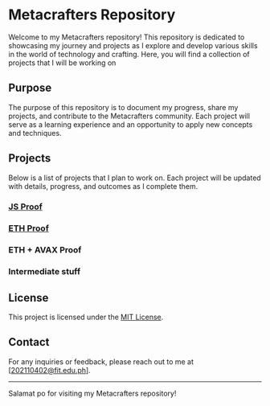 # Metacrafters Repository

Welcome to my Metacrafters repository! This repository is dedicated to showcasing my journey and projects as I explore and develop various skills in the world of technology and crafting. Here, you will find a collection of projects that I will be working on
## Purpose

The purpose of this repository is to document my progress, share my projects, and contribute to the Metacrafters community. Each project will serve as a learning experience and an opportunity to apply new concepts and techniques.

## Projects

Below is a list of projects that I plan to work on. Each project will be updated with details, progress, and outcomes as I complete them.

### [JS Proof](./JS-proof)


### [ETH Proof](./Eth-proof)


### ETH + AVAX Proof 

  

### Intermediate stuff




## License

This project is licensed under the [MIT License](LICENSE).

## Contact

For any inquiries or feedback, please reach out to me at [202110402@fit.edu.ph].

---

Salamat po for visiting my Metacrafters repository! 
